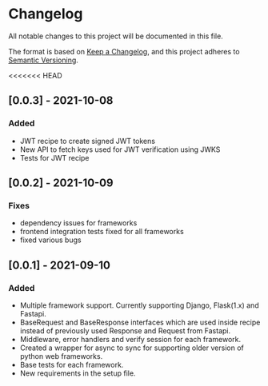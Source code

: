 # Changelog
All notable changes to this project will be documented in this file.

The format is based on [Keep a Changelog](https://keepachangelog.com/en/1.0.0/),
and this project adheres to [Semantic Versioning](https://semver.org/spec/v2.0.0.html).

<<<<<<< HEAD

## [0.0.3] - 2021-10-08
### Added
-   JWT recipe to create signed JWT tokens
-   New API to fetch keys used for JWT verification using JWKS
-   Tests for JWT recipe

## [0.0.2] - 2021-10-09
### Fixes
- dependency issues for frameworks
- frontend integration tests fixed for all frameworks
- fixed various bugs


## [0.0.1] - 2021-09-10
### Added
- Multiple framework support. Currently supporting Django, Flask(1.x) and Fastapi.
- BaseRequest and BaseResponse interfaces which are used inside recipe instead of previously used Response and Request from Fastapi.
- Middleware, error handlers and verify session for each framework.
- Created a wrapper for async to sync for supporting older version of python web frameworks.
- Base tests for each framework.
- New requirements in the setup file. 
